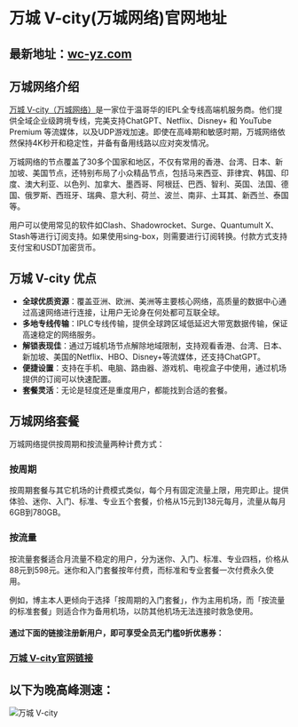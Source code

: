 # 万城 V-city(万城网络)官网地址

## 最新地址：[wc-yz.com](https://port01.wc-yz.com/#/register?code=0BnXRJud)

## 万城网络介绍

[万城 V-city（万城网络）](https://port01.wc-yz.com/#/register?code=0BnXRJud)是一家位于温哥华的IEPL全专线高端机服务商。他们提供全域企业级跨境专线，完美支持ChatGPT、Netflix、Disney+ 和 YouTube Premium 等流媒体，以及UDP游戏加速。即使在高峰期和敏感时期，万城网络依然保持4K秒开和稳定性，并备有备用线路以应对突发情况。

万城网络的节点覆盖了30多个国家和地区，不仅有常用的香港、台湾、日本、新加坡、美国节点，还特别布局了小众精品节点，包括马来西亚、菲律宾、韩国、印度、澳大利亚、以色列、加拿大、墨西哥、阿根廷、巴西、智利、英国、法国、德国、俄罗斯、西班牙、瑞典、意大利、荷兰、波兰、南非、土耳其、新西兰、泰国等。

用户可以使用常见的软件如Clash、Shadowrocket、Surge、Quantumult X、Stash等进行订阅支持。如果使用sing-box，则需要进行订阅转换。付款方式支持支付宝和USDT加密货币。

## 万城 V-city 优点

- **全球优质资源**：覆盖亚洲、欧洲、美洲等主要核心网络，高质量的数据中心通过高速网络进行连接，让用户无论身在何处都可互联全球。
- **多地专线传输**：IPLC专线传输，提供全球跨区域低延迟大带宽数据传输，保证高速稳定的网络服务。
- **解锁表现佳**：通过万城机场节点解除地域限制，支持观看香港、台湾、日本、新加坡、美国的Netflix、HBO、Disney+等流媒体，还支持ChatGPT。
- **便捷设置**：支持在手机、电脑、路由器、游戏机、电视盒子中使用，通过机场提供的订阅可以快速配置。
- **套餐灵活**：无论是轻度还是重度用户，都能找到合适的套餐。


## 万城网络套餐

万城网络提供按周期和按流量两种计费方式：

### 按周期

按周期套餐与其它机场的计费模式类似，每个月有固定流量上限，用完即止。提供体验、迷你、入门、标准、专业五个套餐，价格从15元到138元每月，流量从每月6GB到780GB。

### 按流量

按流量套餐适合月流量不稳定的用户，分为迷你、入门、标准、专业四档，价格从88元到598元。迷你和入门套餐按年付费，而标准和专业套餐一次付费永久使用。

例如，博主本人更倾向于选择「按周期的入门套餐」，作为主用机场，而「按流量的标准套餐」则适合作为备用机场，以防其他机场无法连接时救急使用。

#### 通过下面的链接注册新用户，即可享受全员无门槛9折优惠券：

###  [万城 V-city官网链接](https://port01.wc-yz.com/#/register?code=0BnXRJud)

## 以下为晚高峰测速：

![万城 V-city](https://github.com/user-attachments/assets/6c823e61-108b-427b-ba1f-c29fe4ecc8a9)
